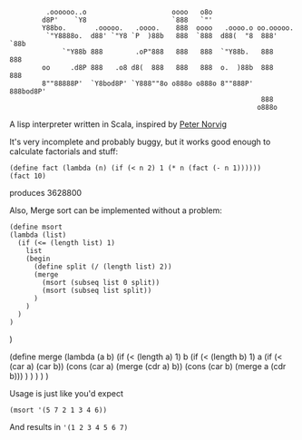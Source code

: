 			 .oooooo..o                     oooo   o8o                      
			d8P'    `Y8                     `888   `"'                      
			Y88bo.       .ooooo.   .oooo.    888  oooo   .oooo.o oo.ooooo.  
			 `"Y8888o.  d88' `"Y8 `P  )88b   888  `888  d88(  "8  888' `88b 
			     `"Y88b 888        .oP"888   888   888  `"Y88b.   888   888 
			oo     .d8P 888   .o8 d8(  888   888   888  o.  )88b  888   888 
			8""88888P'  `Y8bod8P' `Y888""8o o888o o888o 8""888P'  888bod8P' 
			                                                      888       
			                                                     o888o      

A lisp interpreter written in Scala, inspired by [Peter Norvig](http://norvig.com/lispy.html)

It's very incomplete and probably buggy, but it works good enough to calculate
factorials and stuff: 

	(define fact (lambda (n) (if (< n 2) 1 (* n (fact (- n 1))))))
	(fact 10) 

produces 3628800

Also, Merge sort can be implemented without a problem:

	(define msort 
    (lambda (list) 
      (if (<= (length list) 1) 
        list 
        (begin 
          (define split (/ (length list) 2)) 
          (merge 
            (msort (subseq list 0 split)) 
            (msort (subseq list split)) 
          ) 
        ) 
      ) 
    )
  )

  (define merge
    (lambda (a b)
      (if (< (length a) 1)
        b
        (if (< (length b) 1)
          a
          (if (< (car a) (car b))
            (cons (car a) (merge (cdr a) b))
            (cons (car b) (merge a (cdr b)))
          )
        )
      )
    )
  )

Usage is just like you'd expect

	(msort '(5 7 2 1 3 4 6))

And results in `'(1 2 3 4 5 6 7)`